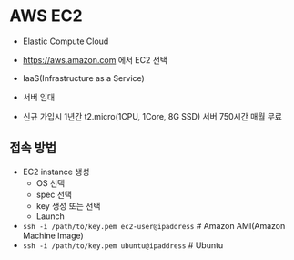 # AWS EC2
- Elastic Compute Cloud
- https://aws.amazon.com 에서 EC2 선택
- IaaS(Infrastructure as a Service)
- 서버 임대

- 신규 가입시 1년간 t2.micro(1CPU, 1Core, 8G SSD) 서버 750시간 매월 무료

## 접속 방법
- EC2 instance 생성
  * OS 선택
  * spec 선택
  * key 생성 또는 선택
  * Launch
- `ssh -i /path/to/key.pem ec2-user@ipaddress` # Amazon AMI(Amazon Machine Image)
- `ssh -i /path/to/key.pem ubuntu@ipaddress` # Ubuntu
